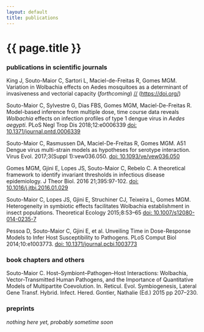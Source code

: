 ```yaml
---
layout: default
title: publications
---
```

{{ page.title }}
================

### publications in scientific journals

King J, Souto-Maior C, Sartori L, Maciel-de-Freitas R, Gomes MGM.
Variation in Wolbachia effects on Aedes mosquitoes as a determinant of invasiveness and vectorial capacity (_forthcoming_)
[//](#) (https://doi.org/)

Souto-Maior C, Sylvestre G, Dias FBS, Gomes MGM, Maciel-De-Freitas R.
Model-based inference from multiple dose, time course data reveals _Wolbachia_ effects on infection profiles of type 1 dengue virus in _Aedes aegypti_.
PLoS Negl Trop Dis 2018;12:e0006339 [doi: 10.1371/journal.pntd.0006339](https://doi.org/10.1371/journal.pntd.0006339)

Souto-Maior C, Rasmussen DA,  Maciel-De-Freitas R, Gomes MGM.
A51 Dengue virus multi-strain models as hypotheses for serotype interaction.
Virus Evol. 2017;3(Suppl 1):vew036.050. [doi: 10.1093/ve/vew036.050](https://doi.org/10.1093/ve/vew036.050)


Gomes MGM, Gjini E, Lopes JS, Souto-Maior C, Rebelo C.
A theoretical framework to identify invariant thresholds in infectious disease epidemiology.
J Theor Biol. 2016 21;395:97-102. [doi: 10.1016/j.jtbi.2016.01.029](https://dx.doi.org/10.1016/j.jtbi.2016.01.029)


Souto-Maior C, Lopes JS, Gjini E, Struchiner CJ, Teixeira L, Gomes MGM.
Heterogeneity in symbiotic effects facilitates Wolbachia establishment in insect populations.
Theoretical Ecology 2015;8:53–65 [doi:  10.1007/s12080-014-0235-7](https://dx.doi.org/10.1007/s12080-014-0235-7)

Pessoa D, Souto-Maior C, Gjini E, et al.
Unveiling Time in Dose-Response Models to Infer Host Susceptibility to Pathogens.
PLoS Comput Biol 2014;10:e1003773. [doi: 10.1371/journal.pcbi.1003773](https://dx.doi.org/10.1371/journal.pcbi.1003773)

### book chapters and others
Souto-Maior C.
Host–Symbiont–Pathogen–Host Interactions: Wolbachia, Vector-Transmitted Human Pathogens, and the Importance of Quantitative Models of Multipartite Coevolution.
In. Reticul. Evol. Symbiogenesis, Lateral Gene Transf. Hybrid. Infect. Hered. Gontier, Nathalie (Ed.) 2015 pp 207–230.


### preprints
_nothing here yet, probably sometime soon_

